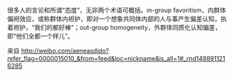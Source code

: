 很多人的言论和所谓“态度”，无非两个术语可概括。in-group favoritism，内群体偏袒效应，或称群体内袒护，即对一个想象共同体内部的人与事产生偏差认知，执着袒护，“我们的都好棒”；out-group homogeneity，外群体同质化认知偏差，即“他们全都一个样儿”。 

来自 <http://weibo.com/aeneasdido?refer_flag=0000015010_&from=feed&loc=nickname&is_all=1#_rnd1498911216285> 

